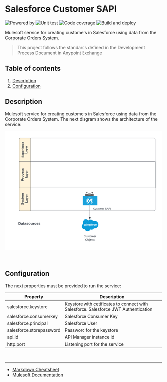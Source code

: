 # Salesforce Customer SAPI
![Powered by](https://img.shields.io/badge/Powered%20by-Mulesoft-blue.svg)
  ![Unit test](https://gist.githubusercontent.com/jpontdia/ef8cdef1ff940eac4d8716f6361d2363/raw/micorp-customer-sapi-ut.svg)
  ![Code coverage](https://gist.githubusercontent.com/jpontdia/ef8cdef1ff940eac4d8716f6361d2363/raw/micorp-customer-sapi-cc.svg)
  ![Build and deploy](https://github.com/jpontdia/micorp-customer-sapi/actions/workflows/build.yml/badge.svg)
<br> 

Mulesoft service for creating customers in Salesforce using data from the Corporate Orders System.

  > This project follows the standards defined in the Development Process Document in Anypoint Exchange
  
## Table of contents
1. [Description](#description) 
1. [Configuration](#configuration)

## Description  
Mulesoft service for creating customers in Salesforce using data from the Corporate Orders System. The next diagram shows the architecture of the service:

![architecture](https://github.com/jpontdia/micorp-customer-sapi/raw/main/docs/architecture.png)

<br>
 
## Configuration

The next properties must be provided to run the service:

| Property                  | Description               |
| ------------------------- | ------------------------- |
| salesforce.keystore       | Keystore with cetificates to connect with Salesforce. Salesforce JWT Authentication |
| salesforce.consumerkey    | Salesforce Consumer Key   |
| salesforce.principal      | Salesforce User           |
| salesforce.storepassword  | Password for the keystore |
| api.id                    | API Manager instance id |
| http.port                 | Listening port for the service |

<br>

---

- [Markdown Cheatsheet](https://github.com/adam-p/markdown-here/wiki/Markdown-Cheatsheet)
- [Mulesoft Documentation](https://docs.mulesoft.com/general/)